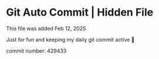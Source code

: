 # Git Auto Commit | Hidden File

This file was added Feb 12, 2025

Just for fun and keeping my daily git commit active 🤪

commit number: 429433
